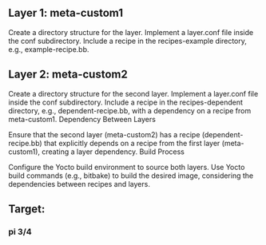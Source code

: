 ## Layer 1: meta-custom1

Create a directory structure for the layer.
Implement a layer.conf file inside the conf subdirectory.
Include a recipe in the recipes-example directory, e.g., example-recipe.bb.


## Layer 2: meta-custom2

Create a directory structure for the second layer.
Implement a layer.conf file inside the conf subdirectory.
Include a recipe in the recipes-dependent directory, e.g., dependent-recipe.bb, with a dependency on a recipe from meta-custom1.
Dependency Between Layers

Ensure that the second layer (meta-custom2) has a recipe (dependent-recipe.bb) that explicitly depends on a recipe from the first layer (meta-custom1), creating a layer dependency.
Build Process

Configure the Yocto build environment to source both layers.
Use Yocto build commands (e.g., bitbake) to build the desired image, considering the dependencies between recipes and layers.





## Target:

### pi 3/4
